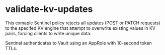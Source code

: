 # validate-kv-updates

This exmaple Sentinel policy rejects all updates (POST or PATCH requests) to
the specifed KV engine that attempt to overwrite existing values in KV pairs,
forcing clients to write unique data.

Sentinel authenticates to Vault using an AppRole with 10-second token TTLs.
